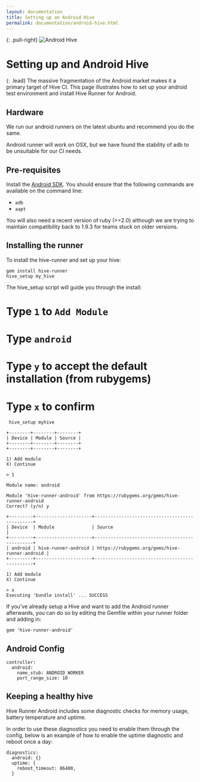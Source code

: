 ```yaml
---
layout: documentation
title: Setting up an Android Hive
permalink: documentation/android-hive.html
---
```


{: .pull-right}
![Android Hive](/hive-ci/images/android-hive.png)

# Setting up and Android Hive

{: .lead}
The massive fragmentation of the Android market makes it a primary target of
Hive CI. This page illustrates how to set up your android test environment and
install Hive Runner for Android.

## Hardware

We run our android runners on the latest ubuntu and recommend you do the same.

Android runner will work on OSX, but we have found the stability of adb to be
unsuitable for our CI needs.

## Pre-requisites

Install the [Android SDK](https://developer.android.com/studio/index.html#downloads). You should ensure that the following commands are available on the command line:

* `adb`
* `aapt`

You will also need a recent version of ruby (>=2.0) although we are trying to
maintain compatibility back to 1.9.3 for teams stuck on older versions.

## Installing the runner

To install the hive-runner and set up your hive:

    gem install hive-runner
    hive_setup my_hive

The hive_setup script will guide you through the install:
# Type `1` to `Add Module`
# Type `android`
# Type `y` to accept the default installation (from rubygems)
# Type `x` to confirm

     hive_setup myhive

    +--------+--------+--------+
    | Device | Module | Source |
    +--------+--------+--------+
    +--------+--------+--------+
    
    1) Add module
    X) Continue 
    
    > 1
    
    Module name: android
    
    Module 'hive-runner-android' from https://rubygems.org/gems/hive-runner-android
    Correct? (y/n) y
    
    +---------+---------------------+-----------------------------------------------+
    | Device  | Module              | Source                                        |
    +---------+---------------------+-----------------------------------------------+
    | android | hive-runner-android | https://rubygems.org/gems/hive-runner-android |
    +---------+---------------------+-----------------------------------------------+
    
    1) Add module
    X) Continue
    
    > x
    Executing 'bundle install' ... SUCCESS


If you've already setup a Hive and want to add the Android runner afterwards,
you can do so by editing the Gemfile within your runner folder and adding in:

    gem 'hive-runner-android'

## Android Config

    controller:
      android:
        name_stub: ANDROID_WORKER
        port_range_size: 10

## Keeping a healthy hive

Hive Runner Android includes some diagnostic checks for memory usage, battery temperature and uptime.

In order to use these diagnostics you need to enable them through the config, below is an
example of how to enable the uptime diagnostic and reboot once a day:

    diagnostics:
      android: {}
      uptime: {
        reboot_timeout: 86400,
      }
